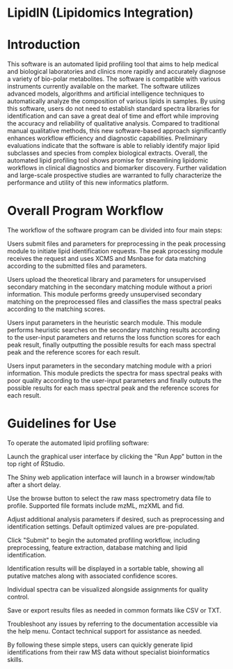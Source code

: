 # LipidIN (Lipidomics Integration)



Introduction
=============
This software is an automated lipid profiling tool that aims to help medical and biological laboratories and clinics more rapidly and accurately diagnose a variety of bio-polar metabolites. The software is compatible with various instruments currently available on the market. The software utilizes advanced models, algorithms and artificial intelligence techniques to automatically analyze the composition of various lipids in samples. By using this software, users do not need to establish standard spectra libraries for identification and can save a great deal of time and effort while improving the accuracy and reliability of qualitative analysis. Compared to traditional manual qualitative methods, this new software-based approach significantly enhances workflow efficiency and diagnostic capabilities. Preliminary evaluations indicate that the software is able to reliably identify major lipid subclasses and species from complex biological extracts. Overall, the automated lipid profiling tool shows promise for streamlining lipidomic workflows in clinical diagnostics and biomarker discovery. Further validation and large-scale prospective studies are warranted to fully characterize the performance and utility of this new informatics platform.

Overall Program Workflow
=============
The workflow of the software program can be divided into four main steps:

Users submit files and parameters for preprocessing in the peak processing module to initiate lipid identification requests. The peak processing module receives the request and uses XCMS and Msnbase for data matching according to the submitted files and parameters.

Users upload the theoretical library and parameters for unsupervised secondary matching in the secondary matching module without a priori information. This module performs greedy unsupervised secondary matching on the preprocessed files and classifies the mass spectral peaks according to the matching scores.

Users input parameters in the heuristic search module. This module performs heuristic searches on the secondary matching results according to the user-input parameters and returns the loss function scores for each peak result, finally outputting the possible results for each mass spectral peak and the reference scores for each result.

Users input parameters in the secondary matching module with a priori information. This module predicts the spectra for mass spectral peaks with poor quality according to the user-input parameters and finally outputs the possible results for each mass spectral peak and the reference scores for each result.

Guidelines for Use
=============
To operate the automated lipid profiling software:

Launch the graphical user interface by clicking the "Run App" button in the top right of RStudio.

The Shiny web application interface will launch in a browser window/tab after a short delay.

Use the browse button to select the raw mass spectrometry data file to profile. Supported file formats include mzML, mzXML and fid.

Adjust additional analysis parameters if desired, such as preprocessing and identification settings. Default optimized values are pre-populated.

Click "Submit" to begin the automated profiling workflow, including preprocessing, feature extraction, database matching and lipid identification.

Identification results will be displayed in a sortable table, showing all putative matches along with associated confidence scores.

Individual spectra can be visualized alongside assignments for quality control.

Save or export results files as needed in common formats like CSV or TXT.

Troubleshoot any issues by referring to the documentation accessible via the help menu. Contact technical support for assistance as needed.

By following these simple steps, users can quickly generate lipid identifications from their raw MS data without specialist bioinformatics skills.



